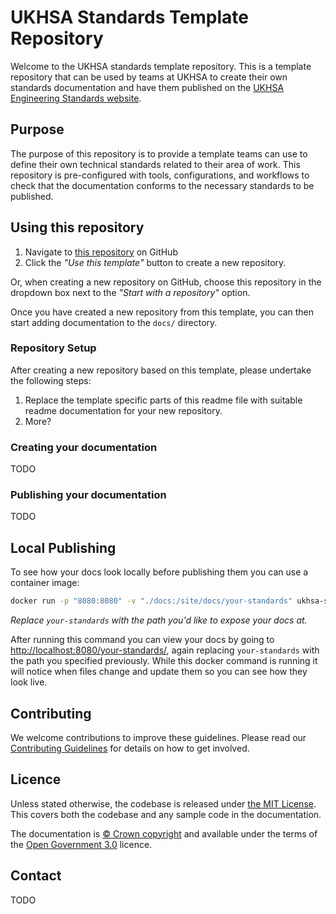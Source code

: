 # UKHSA Standards Template Repository

Welcome to the UKHSA standards template repository.
This is a template repository that can be used by teams at UKHSA to create their own standards documentation and have
them published on the [UKHSA Engineering Standards website][1].

## Purpose

The purpose of this repository is to provide a template teams can use to define their own technical standards related to
their area of work.
This repository is pre-configured with tools, configurations, and workflows to check that the documentation conforms to
the necessary standards to be published.

## Using this repository

1. Navigate to [this repository][2] on GitHub
1. Click the *"Use this template"* button to create a new repository.

Or, when creating a new repository on GitHub, choose this repository in the dropdown box next to the
*"Start with a repository"* option.

Once you have created a new repository from this template, you can then start adding documentation to the `docs/`
directory.

### Repository Setup

After creating a new repository based on this template, please undertake the following steps:

1. Replace the template specific parts of this readme file with suitable readme documentation for your new repository.
1. More?

### Creating your documentation

TODO

### Publishing your documentation

TODO

## Local Publishing

To see how your docs look locally before publishing them you can use a container image:

```bash
docker run -p "8080:8080" -v "./docs:/site/docs/your-standards" ukhsa-std-harness
```

*Replace `your-standards` with the path you'd like to expose your docs at.*

After running this command you can view your docs by going to [http://localhost:8080/your-standards/][3], again replacing
`your-standards` with the path you specified previously.
While this docker command is running it will notice when files change and update them so you can see how they look live.

## Contributing

We welcome contributions to improve these guidelines. Please read our [Contributing Guidelines][4] for
details on how to get involved.

## Licence

Unless stated otherwise, the codebase is released under [the MIT License][5].
This covers both the codebase and any sample code in the documentation.

The documentation is [© Crown copyright][6] and available under the terms
of the [Open Government 3.0][7] licence.

## Contact

TODO

[1]: https://ukhsa-collaboration.github.io/standards-org/
[2]: https://github.com/ukhsa-collaboration/standards-template
[3]: http://localhost:8080/your-standards/
[4]: CONTRIBUTING.md
[5]: LICENCE
[6]: https://www.nationalarchives.gov.uk/information-management/re-using-public-sector-information/uk-government-licensing-framework/crown-copyright/
[7]: https://www.nationalarchives.gov.uk/doc/open-government-licence/version/3/
